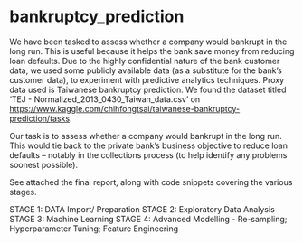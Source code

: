 # bankruptcy_prediction
We have been tasked to assess whether a company would bankrupt in the long run.  This is useful because it helps the bank save money from reducing loan defaults.  Due to the highly confidential nature of the bank customer data, we used some publicly available data (as a substitute for the bank’s customer data), to experiment with predictive analytics techniques.  Proxy data used is Taiwanese bankruptcy prediction. We found the dataset titled ‘TEJ - Normalized_2013_0430_Taiwan_data.csv’ on <https://www.kaggle.com/chihfongtsai/taiwanese-bankruptcy-prediction/tasks>.

Our task is to assess whether a company would bankrupt in the long run.  This would tie back to the private bank’s business objective to reduce loan defaults – notably in the collections process (to help identify any problems soonest possible).

See attached the final report, along with code snippets covering the various stages.

STAGE 1:  DATA Import/ Preparation
STAGE 2:  Exploratory Data Analysis
STAGE 3:  Machine Learning
STAGE 4:  Advanced Modelling - Re-sampling; Hyperparameter Tuning; Feature Engineering 
